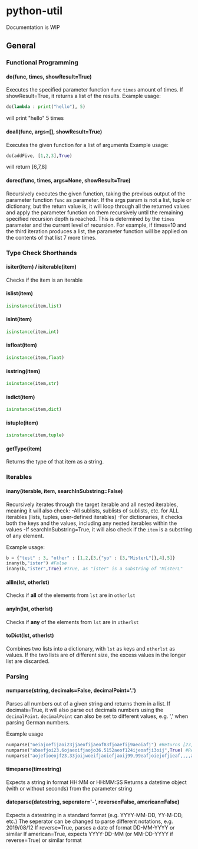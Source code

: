 # python-util

Documentation is WIP


## General

### Functional Programming

#### do(func, times, showResult=True)

Executes the specified parameter function `func` `times` amount of times. If showResult=True, it returns a list of the results.
Example usage:

```python
do(lambda : print("hello"), 5)
```
will print "hello" 5 times

#### doall(func, args=[], showResult=True)

Executes the given function for a list of arguments
Example usage:

```python
do(addFive, [1,2,3],True)
```
will return [6,7,8]

#### dorec(func, times, args=None, showResult=True)

Recursively executes the given function, taking the previous output of the parameter function `func` as parameter.
If the args param is not a list, tuple or dictionary, but the return value is, it will loop through all the returned values and apply the parameter function on them recursively until the remaining specified recursion depth is reached. This is determined by the `times` parameter and the current level of recursion.
For example, if times=10 and the third iteration produces a list, the parameter function will be applied on the contents of that list 7 more times.

### Type Check Shorthands

#### isiter(item) / isiterable(item)
Checks if the item is an iterable


#### islist(item)
```python
isinstance(item,list)
```

#### isint(item)
```python
isinstance(item,int)
```

#### isfloat(item)
```python
isinstance(item,float)
```

#### isstring(item)
```python
isinstance(item,str)
```

#### isdict(item)
```python
isinstance(item,dict)
```

#### istuple(item)
```python
isinstance(item,tuple)
```

#### getType(item)
Returns the type of that item as a string.

### Iterables

#### inany(iterable, item, searchInSubstring=False)
Recursively iterates through the target iterable and all nested iterables, meaning it will also check:
-All sublists, sublists of sublists, etc. for ALL iterables (lists, tuples, user-defined iterables)
-For dictionaries, it checks both the keys and the values, including any nested iterables within the values
-If searchInSubstring=True, it will also check if the `item` is a substring of any element.

Example usage:
```python
b = {"test" : 3, "other" : [1,2,[3,{"yo" : [3,"MisterL"]},4],5]}
inany(b,"ister") #False
inany(b,"ister",True) #True, as "ister" is a substring of "MisterL"
```

#### allIn(lst, otherlst)
Checks if **all** of the elements from `lst` are in `otherlst`

#### anyIn(lst, otherlst)
Checks if **any** of the elements from `lst` are in `otherlst`

#### toDict(lst, otherlst)
Combines two lists into a dictionary, with `lst` as keys and `otherlst` as values.
If the two lists are of different size, the excess values in the longer list are discarded.

### Parsing

#### numparse(string, decimals=False, decimalPoint='.')
Parses all numbers out of a given string and returns them in a list.
If decimals=True, it will also parse out decimals numbers using the `decimalPoint`. `decimalPoint` can also be set to different values, e.g. ',' when parsing German numbers.

Example usage
```python
numparse("oeiajoefijaoi23jjaeofijaeof83fjoaefij9aeoiafj") #Returns [23, 83, 9]
numparse("abaefjoi23.6ojaeoifjaojo36.5152aeof124ijeoafji3oij",True) #Returns [23.6, 36.5152, 124.0, 3.0]
numparse("aojefioeojf23,33joijwoeifjaoiefjaoij99,99eafjoiejofjieaf,,,,aoiejfoiaejf.14eofij",True,",") #Returns [23.33, 99.99, 14.0]
```

#### timeparse(timestring)
Expects a string in format HH:MM or HH:MM:SS
Returns a datetime object (with or without seconds) from the parameter string


#### dateparse(datestring, seperator='-', reverse=False, american=False)
Expects a datestring in a standard format (e.g. YYYY-MM-DD, YY-M-DD, etc.)
The seperator can be changed to parse different notations, e.g. 2019/08/12
If reverse=True, parses a date of format DD-MM-YYYY or similar
If american=True, expects YYYY-DD-MM (or MM-DD-YYYY if reverse=True) or similar format

